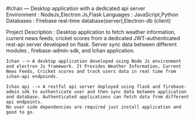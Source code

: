 #Ichan — Desktop application with a dedicated api server       
Environment : NodeJs,Electron Js,Flask
Languages : JavaScript,Python
Databases : Firebase real-time database(server),Electron-db (client)

Project Description : Desktop application to fetch weather information, current news feeds, cricket scores from a dedicated JWT-authenticated rest-api server developed on flask. Server sync data between different modules , firebase-admin-sdk, and Ichan application.


    Ichan --> A desktop application developed using Node Js environment and electron Js framework. It Provides Weather Information, Current News Feeds, Cricket scores and track users data in real time from ichan-api endpoinds.

    Ichan api --> A restful api server deployed using flask and firebase-admin sdk to authenticate user and then sync data between application and database. Authenticated applications can fetch data from different api endpoints.
    No user side dependencies are required just install application and good to go.
    
   
